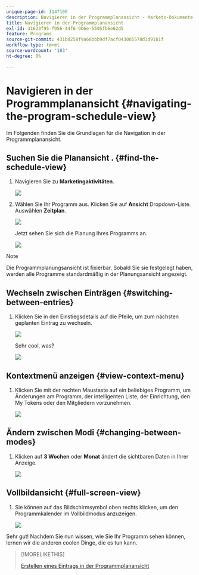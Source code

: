 ```yaml
---
unique-page-id: 1147100
description: Navigieren in der Programmplanansicht - Marketo-Dokumente - Produktdokumentation
title: Navigieren in der Programmplanansicht
exl-id: 31623f95-f956-44f6-9b6e-5595fb6e62d5
feature: Programs
source-git-commit: 431bd258f9a68bbb9df7acf043085578d3d91b1f
workflow-type: tm+mt
source-wordcount: '183'
ht-degree: 0%

---
```


# Navigieren in der Programmplanansicht {#navigating-the-program-schedule-view}

Im Folgenden finden Sie die Grundlagen für die Navigation in der Programmplanansicht.

## Suchen Sie die Planansicht . {#find-the-schedule-view}

1. Navigieren Sie zu **Marketingaktivitäten**.

   ![](assets/login-marketing-activities.png)

1. Wählen Sie Ihr Programm aus. Klicken Sie auf **Ansicht** Dropdown-Liste. Auswählen **Zeitplan**.

   ![](assets/image2014-9-17-11-3a38-3a3.png)

   Jetzt sehen Sie sich die Planung Ihres Programms an.

   ![](assets/image2014-9-17-11-3a38-3a14.png)

>[!NOTE]
>
>Die Programmplanungsansicht ist fixierbar. Sobald Sie sie festgelegt haben, werden alle Programme standardmäßig in der Planungsansicht angezeigt.

## Wechseln zwischen Einträgen {#switching-between-entries}

1. Klicken Sie in den Einstiegsdetails auf die Pfeile, um zum nächsten geplanten Eintrag zu wechseln.

   ![](assets/image2014-9-17-11-3a38-3a54.png)

   Sehr cool, was?

   ![](assets/image2014-9-17-11-3a39-3a10.png)

## Kontextmenü anzeigen {#view-context-menu}

1. Klicken Sie mit der rechten Maustaste auf ein beliebiges Programm, um Änderungen am Programm, der intelligenten Liste, der Einrichtung, den My Tokens oder den Mitgliedern vorzunehmen.

   ![](assets/image2014-9-17-11-3a39-3a59.png)

## Ändern zwischen Modi {#changing-between-modes}

1. Klicken auf **3 Wochen** oder **Monat** ändert die sichtbaren Daten in Ihrer Anzeige.

   ![](assets/image2014-9-17-11-3a40-3a19.png)

## Vollbildansicht {#full-screen-view}

1. Sie können auf das Bildschirmsymbol oben rechts klicken, um den Programmkalender im Vollbildmodus anzuzeigen.

   ![](assets/image2014-9-17-11-3a40-3a45.png)

Sehr gut! Nachdem Sie nun wissen, wie Sie Ihr Programm sehen können, lernen wir die anderen coolen Dinge, die es tun kann.

>[!MORELIKETHIS]
>
>[Erstellen eines Eintrags in der Programmplanansicht](/help/marketo/product-docs/core-marketo-concepts/programs/program-schedule-view/creating-an-entry-in-the-program-schedule-view.md)
